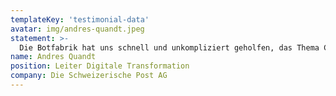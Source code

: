 ```yaml
---
templateKey: 'testimonial-data'
avatar: img/andres-quandt.jpeg
statement: >-
  Die Botfabrik hat uns schnell und unkompliziert geholfen, das Thema Chatbot erfolgreich umzusetzen. Die Jungs wissen, was sie tun!
name: Andres Quandt
position: Leiter Digitale Transformation
company: Die Schweizerische Post AG
---
```

